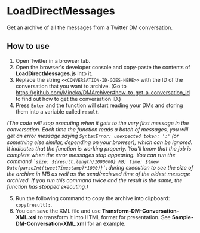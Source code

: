 # LoadDirectMessages
Get an archive of all the messages from a Twitter DM conversation.
## How to use
1. Open Twitter in a browser tab.
2. Open the browser's developer console and copy-paste the contents of **LoadDirectMessages.js** into it.
3. Replace the string `<<CONVERSATION-ID-GOES-HERE>>` with the ID of the conversation that you want to archive. (Go to https://github.com/Mincka/DMArchiver#how-to-get-a-conversation_id to find out how to get the conversation ID.)
4. Press `Enter` and the function will start reading your DMs and storing them into a variable called `result`.

*(The code will stop executing when it gets to the very first message in the conversation. Each time the function reads a batch of messages, you will get an error message saying `SyntaxError: unexpected token: ':'` (or something else similar, depending on your browser), which can be ignored. It indicates that the function is working properly. You'll know that the job is complete when the error messages stop appearing. You can run the command ``​`size: ${result.length/1000000} MB; time: ${new Date(parseInt(tweetTimestamp)*1000)}`;​`` during execution to see the size of the archive in MB as well as the send/recieved time of the oldest message archived. If you run this command twice and the result is the same, the function has stopped executing.)*

5. Run the following command to copy the archive into clipboard: `copy(result);`.
6. You can save the XML file and use **Transform-DM-Conversation-XML.xsl** to transform it into HTML format for presentation. See **Sample-DM-Conversation-XML.xml** for an example.
